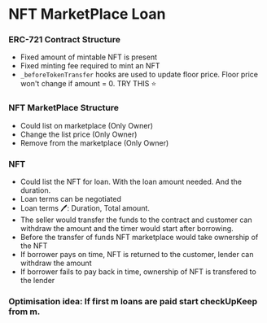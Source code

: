 # NFT MarketPlace Loan

### ERC-721 Contract Structure
- Fixed amount of mintable NFT is present
- Fixed minting fee required to mint an NFT
- `_beforeTokenTransfer` hooks are used to update floor price. Floor price won't change if amount = 0. TRY THIS ⭐️

### NFT MarketPlace Structure
- Could list on marketplace (Only Owner)
- Change the list price (Only Owner)
- Remove from the marketplace (Only Owner)

### NFT 
- Could list the NFT for loan. With the loan amount needed. And the duration.
- Loan terms can be negotiated
- Loan terms 🖊: Duration, Total amount. 
- The seller would transfer the funds to the contract and customer can withdraw the  amount and the timer would start after borrowing.
- Before the transfer of funds NFT marketplace would take ownership of the NFT
- If borrower pays on time, NFT is returned to the customer, lender can withdraw the amount
- If borrower fails to pay back in time, ownership of NFT is transfered to the lender

### Optimisation idea: If first m loans are paid start checkUpKeep from m.
